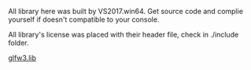 All library here was built by VS2017.win64. Get source code and complie yourself if doesn't compatible to your console.

All library's license was placed with their header file, check in ./include folder.

[glfw3.lib](https://github.com/glfw/glfw/releases/tag/3.3.2)
